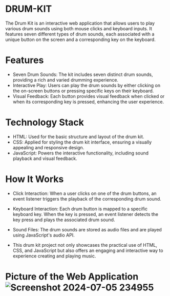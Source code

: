 # DRUM-KIT
The Drum Kit is an interactive web application that allows users to play various drum sounds using both mouse clicks and keyboard inputs. It features seven different types of drum sounds, each associated with a unique button on the screen and a corresponding key on the keyboard.
# Features
- Seven Drum Sounds: The kit includes seven distinct drum sounds, providing a rich and varied drumming experience.
- Interactive Play: Users can play the drum sounds by either clicking on the on-screen buttons or pressing specific keys on their keyboard.
- Visual Feedback: Each button provides visual feedback when clicked or when its corresponding key is pressed, enhancing the user experience.

# Technology Stack
- HTML: Used for the basic structure and layout of the drum kit.
- CSS: Applied for styling the drum kit interface, ensuring a visually appealing and responsive design.
- JavaScript: Powers the interactive functionality, including sound playback and visual feedback.
# How It Works
- Click Interaction: When a user clicks on one of the drum buttons, an event listener triggers the playback of the corresponding drum sound.

- Keyboard Interaction: Each drum button is mapped to a specific keyboard key. When the key is pressed, an event listener detects the key press and plays the associated drum sound.
- Sound Files: The drum sounds are stored as audio files and are played using JavaScript's audio API.

- This drum kit project not only showcases the practical use of HTML, CSS, and JavaScript but also offers an engaging and interactive way to experience creating and playing music.
# Picture of the Web Application  ![Screenshot 2024-07-05 234955](https://github.com/priyashuu/DRUM-KIT/assets/150767072/45d2d130-0961-4828-abd3-95d30e4f9584)

